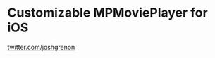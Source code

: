Customizable MPMoviePlayer for iOS
=============


[twitter.com/joshgrenon](http://twitter.com/joshgrenon)